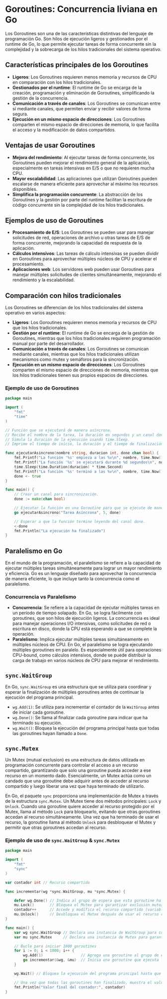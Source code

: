 # Goroutines: Concurrencia liviana en Go

Los Goroutines son una de las características distintivas del lenguaje de programación Go. Son hilos de ejecución ligeros y gestionados por el runtime de Go, lo que permite ejecutar tareas de forma concurrente sin la complejidad y la sobrecarga de los hilos tradicionales del sistema operativo.

## Características principales de los Goroutines

- **Ligeros**: Los Goroutines requieren menos memoria y recursos de CPU en comparación con los hilos tradicionales.
- **Gestionados por el runtime**: El runtime de Go se encarga de la creación, programación y eliminación de Goroutines, simplificando la gestión de la concurrencia.
- **Comunicación a través de canales**: Los Goroutines se comunican entre sí mediante canales, que permiten enviar y recibir valores de forma segura.
- **Ejecución en un mismo espacio de direcciones**: Los Goroutines comparten el mismo espacio de direcciones de memoria, lo que facilita el acceso y la modificación de datos compartidos.

## Ventajas de usar Goroutines

- **Mejora del rendimiento**: Al ejecutar tareas de forma concurrente, los Goroutines pueden mejorar el rendimiento general de la aplicación, especialmente en tareas intensivas en E/S o que no requieren mucha CPU.
- **Mayor escalabilidad**: Las aplicaciones que utilizan Goroutines pueden escalarse de manera eficiente para aprovechar al máximo los recursos disponibles.
- **Simplifica la programación concurrente**: La abstracción de los Goroutines y la gestión por parte del runtime facilitan la escritura de código concurrente sin la complejidad de los hilos tradicionales.

## Ejemplos de uso de Goroutines

- **Procesamiento de E/S**: Los Goroutines se pueden usar para manejar solicitudes de red, operaciones de archivo u otras tareas de E/S de forma concurrente, mejorando la capacidad de respuesta de la aplicación.
- **Cálculos intensivos**: Las tareas de cálculo intensivas se pueden dividir en Goroutines para aprovechar múltiples núcleos de CPU y acelerar el procesamiento.
- **Aplicaciones web**: Los servidores web pueden usar Goroutines para manejar múltiples solicitudes de clientes simultáneamente, mejorando el rendimiento y la escalabilidad.

## Comparación con hilos tradicionales

Los Goroutines se diferencian de los hilos tradicionales del sistema operativo en varios aspectos:

- **Ligeros**: Los Goroutines requieren menos memoria y recursos de CPU que los hilos tradicionales.
- **Gestión por el runtime**: El runtime de Go se encarga de la gestión de Goroutines, mientras que los hilos tradicionales requieren programación manual por parte del desarrollador.
- **Comunicación a través de canales**: Los Goroutines se comunican mediante canales, mientras que los hilos tradicionales utilizan mecanismos como mutex y semáforos para la sincronización.
- **Ejecución en un mismo espacio de direcciones**: Los Goroutines comparten el mismo espacio de direcciones de memoria, mientras que los hilos tradicionales tienen sus propios espacios de direcciones.

### Ejemplo de uso de Goroutines

```go
package main

import (
    "fmt"
    "time"
)

// Función que se ejecutará de manera asíncrona.
// Recibe el nombre de la tarea, la duración en segundos y un canal done para notificar cuando termina.
// Simula la duración de la ejecución usando time.Sleep.
// Imprime el tiempo de inicio, la duración y el tiempo de finalización.

func ejecutarAsincrono(nombre string, duracion int, done chan bool) {
    fmt.Printf("La función '%s' empieza a las %v\n", nombre, time.Now())
    fmt.Printf("La función '%s' se ejecutará durante %d segundos\n", nombre, duracion)
    time.Sleep(time.Duration(duracion) * time.Second)
    fmt.Printf("La función '%s' terminó a las %v\n", nombre, time.Now())
    done <- true
}

func main() {
    // Crear un canal para sincronización.
    done := make(chan bool)

    // Ejecutar la función en una Goroutine para que se ejecute de manera asíncrona.
    go ejecutarAsincrono("Tarea Asíncrona", 5, done)

    // Esperar a que la función termine leyendo del canal done.
    <-done
    fmt.Println("La ejecución ha finalizado")
}
```

## Paralelismo en Go

En el mundo de la programación, el paralelismo se refiere a la capacidad de ejecutar múltiples tareas simultáneamente para lograr un mayor rendimiento y eficiencia.
Go es un lenguaje diseñado para aprovechar la concurrencia de manera eficiente, lo que incluye tanto la concurrencia como el paralelismo.

### Concurrencia vs Paralelismo

- **Concurrencia**: Se refiere a la capacidad de ejecutar múltiples tareas en un período de tiempo solapado. En Go, se logra fácilmente con goroutines, que son hilos de ejecución ligeros. La concurrencia es ideal para manejar operaciones I/O intensivas, como solicitudes de red o escritura en disco, donde la CPU está esperando a que se complete la operación.
- **Paralelismo**: Implica ejecutar múltiples tareas simultáneamente en múltiples núcleos de CPU. En Go, el paralelismo se logra ejecutando múltiples goroutines en paralelo. Es especialmente útil para operaciones CPU-bound, como cálculos intensivos, donde se puede distribuir la carga de trabajo en varios núcleos de CPU para mejorar el rendimiento.

## `sync.WaitGroup`

En Go, `sync.WaitGroup` es una estructura que se utiliza para coordinar y esperar la finalización de múltiples goroutines antes de continuar la ejecución del programa principal.

- `wg.Add(1)`: Se utiliza para incrementar el contador de la `WaitGroup` antes de iniciar cada goroutine.
- `wg.Done()`: Se llama al finalizar cada goroutine para indicar que ha terminado su ejecución.
- `wg.Wait()`: Bloquea la ejecución del programa principal hasta que todas las goroutines hayan llamado a `Done`.

## `sync.Mutex`

Un Mutex (mutual exclusion) es una estructura de datos utilizada en programación concurrente para controlar el acceso a un recurso compartido, garantizando que solo una goroutine pueda acceder a ese recurso en un momento dado. Esencialmente, un Mutex actúa como un candado que una goroutine debe adquirir antes de acceder al recurso compartido y luego liberar una vez que haya terminado de utilizarlo.

En Go, el paquete `sync` proporciona una implementación de Mutex a través de la estructura `sync.Mutex`. Un Mutex tiene dos métodos principales: `Lock` y `Unlock`. Cuando una goroutine quiere acceder al recurso protegido por el Mutex, llama al método `Lock` para bloquearlo, evitando que otras goroutines accedan al recurso simultáneamente. Una vez que ha terminado de usar el recurso, la goroutine llama al método `Unlock` para desbloquear el Mutex y permitir que otras goroutines accedan al recurso.

### Ejemplo de uso de `sync.WaitGroup` & `sync.Mutex`

```go
package main

import (
    "fmt"
    "sync"
)

var contador int // Recurso compartido

func incrementar(wg *sync.WaitGroup, mu *sync.Mutex) {

    defer wg.Done() // Indica al grupo de espera que esta goroutine ha finalizado al salir de la función
    mu.Lock()       // Bloquea el Mutex para garantizar exclusión mutua al acceder al recurso compartido
    contador++      // Accede y modifica el recurso compartido (variable contador) de manera segura
    mu.Unlock()     // Desbloquea el Mutex después de usar el recurso compartido
}

func main() {
    var wg sync.WaitGroup // Declara una instancia de WaitGroup para coordinar las goroutines
    var mu sync.Mutex     // Declara una instancia de Mutex para garantizar la exclusión mutua

    // Bucle para iniciar 1000 goroutines
    for i := 0; i < 1000; i++ {
        wg.Add(1)                 // Agrega una goroutine al grupo de espera
        go incrementar(&wg, &mu)  // Inicia una goroutine que ejecuta la función incrementar
    }

    wg.Wait() // Bloquea la ejecución del programa principal hasta que todas las goroutines hayan finalizado

    // Una vez que todas las goroutines han finalizado, muestra el valor final del contador
    fmt.Println("Valor final del contador:", contador)
}
```
